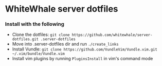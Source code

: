 # WhiteWhale server dotfiles

### Install with the following

* Clone the dotfiles: `git clone https://github.com/whitewhale/server-dotfiles.git .server-dotfiles`
* Move into .server-dotfiles dir and run `./create_links`
* Install Vundle: `git clone https://github.com/VundleVim/Vundle.vim.git ~/.vim/bundle/Vundle.vim`
* Install vim plugins by running `PluginsInstall` in vim's command mode
